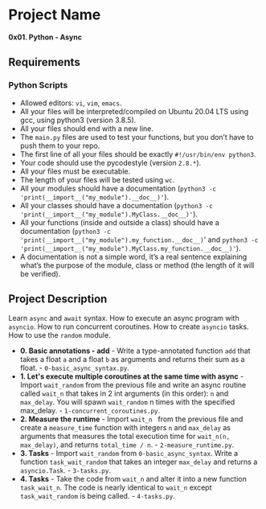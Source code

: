 # Project Name
**0x01. Python - Async**

##  Requirements

### Python Scripts
*   Allowed editors: `vi`, `vim`, `emacs`.
*   All your files will be interpreted/compiled on Ubuntu 20.04 LTS using gcc, using python3 (version 3.8.5).
*   All your files should end with a new line.
*   The `main.py` files are used to test your functions, but you don’t have to push them to your repo.
*   The first line of all your files should be exactly `#!/usr/bin/env python3`.
*   Your code should use the pycodestyle (version `2.8.*`).
*   All your files must be executable.
*   The length of your files will be tested using `wc`.
*   All your modules should have a documentation (`python3 -c 'print(__import__("my_module").__doc__)'`).
*   All your classes should have a documentation (`python3 -c 'print(__import__("my_module").MyClass.__doc__)'`).
*   All your functions (inside and outside a class) should have a documentation (`python3 -c 'print(__import__("my_module").my_function.__doc__)`' and `python3 -c 'print(__import__("my_module").MyClass.my_function.__doc__)'`).
*   A documentation is not a simple word, it’s a real sentence explaining what’s the purpose of the module, class or method (the length of it will be verified).


## Project Description
Learn `async` and `await` syntax.
How to execute an async program with `asyncio`.
How to run concurrent coroutines.
How to create `asyncio` tasks.
How to use the `random` module.


* **0. Basic annotations - add** - Write a type-annotated function `add` that takes a float `a` and a float `b` as arguments and returns their sum as a float. - `0-basic_async_syntax.py`.
* **1. Let's execute multiple coroutines at the same time with async** - Import `wait_random` from the previous file and write an async routine called `wait_n` that takes in 2 int arguments (in this order): `n` and `max_delay`. You will spawn `wait_random` n times with the specified max_delay. - `1-concurrent_coroutines.py`.
* **2. Measure the runtime** - Import `wait_n ` from the previous file and create a `measure_time` function with integers `n` and `max_delay` as arguments that measures the total execution time for `wait_n(n, max_delay)`, and returns `total_time / n`. - `2-measure_runtime.py`.
* **3. Tasks** - Import `wait_random` from `0-basic_async_syntax`. Write a function `task_wait_random` that takes an integer `max_delay` and returns a `asyncio.Task`. - `3-tasks.py`.
* **4. Tasks** - Take the code from `wait_n` and alter it into a new function `task_wait_n`. The code is nearly identical to `wait_n` except `task_wait_random` is being called. - `4-tasks.py`.
